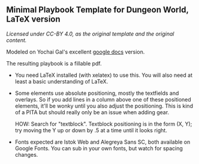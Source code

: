 
## Minimal Playbook Template for Dungeon World, LaTeX version

*Licensed under CC-BY 4.0, as the original template and the original content.*

Modeled on Yochai Gal's excellent [google docs](https://docs.google.com/document/d/1t27w3OxpWP9IXSO0Y6o7tal1oRJ5-1THPj1UMvQ28xc/edit) version.

The resulting playbook is a fillable pdf.

* You need LaTeX installed (with xelatex) to use this. You will also need at least a basic understanding of LaTeX.

* Some elements use absolute positioning, mostly the textfields and overlays. So if you add lines in a column above one of these positioned elements, it'll be wonky until you also adjust the positioning. This is kind of a PITA but should really only be an issue when adding gear.

  HOW: Search for "textblock". Textblock positioning is in the form (X, Y); try moving the Y up or down by .5 at a time until it looks right.

* Fonts expected are Istok Web and Alegreya Sans SC, both available on Google Fonts. You can sub in your own fonts, but watch for spacing changes.
